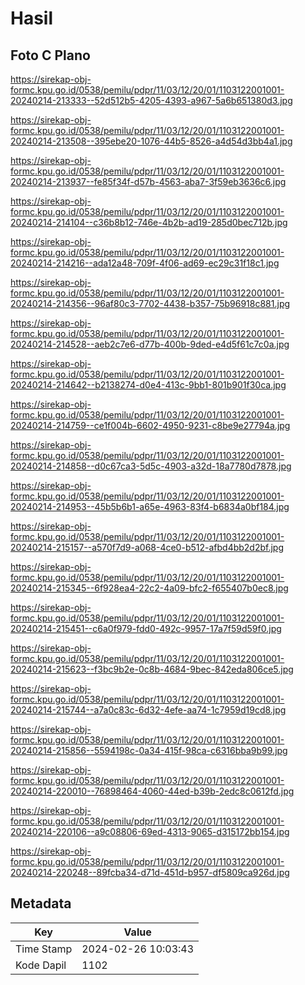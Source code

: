 # Hasil

## Foto C Plano

https://sirekap-obj-formc.kpu.go.id/0538/pemilu/pdpr/11/03/12/20/01/1103122001001-20240214-213333--52d512b5-4205-4393-a967-5a6b651380d3.jpg

https://sirekap-obj-formc.kpu.go.id/0538/pemilu/pdpr/11/03/12/20/01/1103122001001-20240214-213508--395ebe20-1076-44b5-8526-a4d54d3bb4a1.jpg

https://sirekap-obj-formc.kpu.go.id/0538/pemilu/pdpr/11/03/12/20/01/1103122001001-20240214-213937--fe85f34f-d57b-4563-aba7-3f59eb3636c6.jpg

https://sirekap-obj-formc.kpu.go.id/0538/pemilu/pdpr/11/03/12/20/01/1103122001001-20240214-214104--c36b8b12-746e-4b2b-ad19-285d0bec712b.jpg

https://sirekap-obj-formc.kpu.go.id/0538/pemilu/pdpr/11/03/12/20/01/1103122001001-20240214-214216--ada12a48-709f-4f06-ad69-ec29c31f18c1.jpg

https://sirekap-obj-formc.kpu.go.id/0538/pemilu/pdpr/11/03/12/20/01/1103122001001-20240214-214356--96af80c3-7702-4438-b357-75b96918c881.jpg

https://sirekap-obj-formc.kpu.go.id/0538/pemilu/pdpr/11/03/12/20/01/1103122001001-20240214-214528--aeb2c7e6-d77b-400b-9ded-e4d5f61c7c0a.jpg

https://sirekap-obj-formc.kpu.go.id/0538/pemilu/pdpr/11/03/12/20/01/1103122001001-20240214-214642--b2138274-d0e4-413c-9bb1-801b901f30ca.jpg

https://sirekap-obj-formc.kpu.go.id/0538/pemilu/pdpr/11/03/12/20/01/1103122001001-20240214-214759--ce1f004b-6602-4950-9231-c8be9e27794a.jpg

https://sirekap-obj-formc.kpu.go.id/0538/pemilu/pdpr/11/03/12/20/01/1103122001001-20240214-214858--d0c67ca3-5d5c-4903-a32d-18a7780d7878.jpg

https://sirekap-obj-formc.kpu.go.id/0538/pemilu/pdpr/11/03/12/20/01/1103122001001-20240214-214953--45b5b6b1-a65e-4963-83f4-b6834a0bf184.jpg

https://sirekap-obj-formc.kpu.go.id/0538/pemilu/pdpr/11/03/12/20/01/1103122001001-20240214-215157--a570f7d9-a068-4ce0-b512-afbd4bb2d2bf.jpg

https://sirekap-obj-formc.kpu.go.id/0538/pemilu/pdpr/11/03/12/20/01/1103122001001-20240214-215345--6f928ea4-22c2-4a09-bfc2-f655407b0ec8.jpg

https://sirekap-obj-formc.kpu.go.id/0538/pemilu/pdpr/11/03/12/20/01/1103122001001-20240214-215451--c6a0f979-fdd0-492c-9957-17a7f59d59f0.jpg

https://sirekap-obj-formc.kpu.go.id/0538/pemilu/pdpr/11/03/12/20/01/1103122001001-20240214-215623--f3bc9b2e-0c8b-4684-9bec-842eda806ce5.jpg

https://sirekap-obj-formc.kpu.go.id/0538/pemilu/pdpr/11/03/12/20/01/1103122001001-20240214-215744--a7a0c83c-6d32-4efe-aa74-1c7959d19cd8.jpg

https://sirekap-obj-formc.kpu.go.id/0538/pemilu/pdpr/11/03/12/20/01/1103122001001-20240214-215856--5594198c-0a34-415f-98ca-c6316bba9b99.jpg

https://sirekap-obj-formc.kpu.go.id/0538/pemilu/pdpr/11/03/12/20/01/1103122001001-20240214-220010--76898464-4060-44ed-b39b-2edc8c0612fd.jpg

https://sirekap-obj-formc.kpu.go.id/0538/pemilu/pdpr/11/03/12/20/01/1103122001001-20240214-220106--a9c08806-69ed-4313-9065-d315172bb154.jpg

https://sirekap-obj-formc.kpu.go.id/0538/pemilu/pdpr/11/03/12/20/01/1103122001001-20240214-220248--89fcba34-d71d-451d-b957-df5809ca926d.jpg


## Metadata

| Key        | Value               |
| ---------- | ------------------- |
| Time Stamp | 2024-02-26 10:03:43 |
| Kode Dapil | 1102                |



